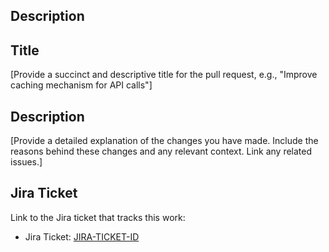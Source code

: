 ## Description

## Title

[Provide a succinct and descriptive title for the pull request, e.g., "Improve caching mechanism for API calls"]

## Description
[Provide a detailed explanation of the changes you have made. Include the reasons behind these changes and any relevant context. Link any related issues.]

## Jira Ticket

Link to the Jira ticket that tracks this work:

- Jira Ticket: [JIRA-TICKET-ID](https://your-jira-link)